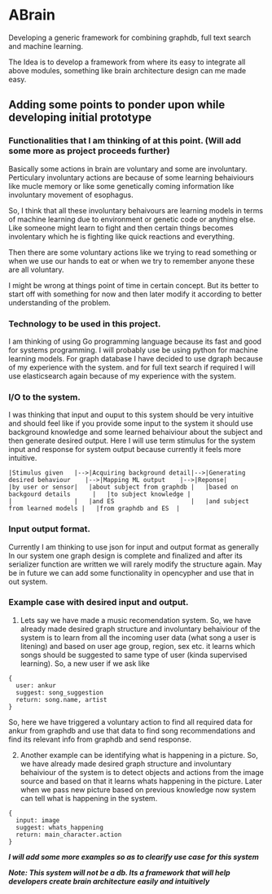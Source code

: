 # ABrain
Developing a generic framework for combining graphdb, full text search and machine learning.

The Idea is to develop a framework from where its easy to integrate all above modules, something like brain architecture
design can me made easy.

## Adding some points to ponder upon while developing initial prototype

### Functionalities that I am thinking of at this point. (Will add some more as project proceeds further)
Basically some actions in brain are voluntary and some are involuntary. Perticulary involuntary actions are because of some learning behaiviours like mucle memory or like some genetically coming information like involuntary movement of esophagus.

So, I think that all these involuntary behaivours are learning models in terms of machine learning due to environment or genetic code or anything else. Like someone might learn to fight and then certain things becomes involentary which he is fighting like quick reactions and everything.

Then there are some voluntary actions like we trying to read something or when we use our hands to eat or when we try to remember anyone these are all voluntary.

I might be wrong at things point of time in certain concept. But its better to start off with something for now and then later modify it according to better understanding of the problem.

### Technology to be used in this project.
I am thinking of using Go programming language because its fast and good for systems programming.
I will probably use be using python for machine learning models.
For graph database I have decided to use dgraph because of my experience with the system.
and for full text search if required I will use elasticsearch again because of my experience with the system.

### I/O to the system.
I was thinking that input and ouput to this system should be very intuitive and should feel like if you provide some input to the system it should use background knowledge and some learned behaiviour about the subject and then generate desired output.
Here I will use term stimulus for the system input and response for system output because currently it feels more intuitive.
```
|Stimulus given   |-->|Acquiring background detail|-->|Generating desired behaviour    |-->|Mapping ML output    |-->|Reponse|
|by user or sensor|   |about subject from graphdb |   |based on backgourd details      |   |to subject knowledge |
|                 |   |and ES                     |   |and subject from learned models |   |from graphdb and ES  |
```

### Input output format.
Currently I am thinking to use json for input and output format as generally In our system one graph design is complete and finalized and after its serializer function are written we will rarely modify the structure again.
May be in future we can add some functionality in opencypher and use that in out system.

### Example case with desired input and output.
1) Lets say we have made a music recomendation system.
So, we have already made desired graph structure and involuntary behaiviour of the system is to learn from all the incoming user data (what song a user is litening) and based on user age group, region, sex etc. it learns which songs should be suggested to same type of user (kinda supervised learning). 
So, a new user if we ask like
```
{
  user: ankur
  suggest: song_suggestion
  return: song.name, artist
}
```
So, here we have triggered a voluntary action to find all required data for ankur from graphdb and use that data to find song recommendations and find its relevant info from graphdb and send response.

2) Another example can be identifying what is happening in a picture.
So, we have already made desired graph structure and involuntary behaiviour of the system is to detect objects and actions from the image source and based on that it learns whats happening in the picture. Later when we pass new picture based on previous knowledge now system can tell what is happening in the system.
```
{
  input: image
  suggest: whats_happening
  return: main_character.action
}
```

***I will add some more examples so as to clearify use case for this system***

***Note: This system will not be a db. Its a framework that will help developers create brain architecture easily and intuitively***
